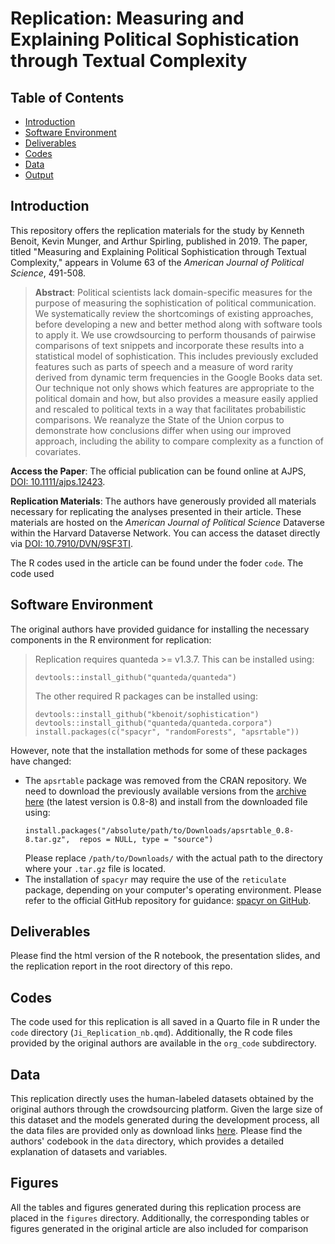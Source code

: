 # Replication: Measuring and Explaining Political Sophistication through Textual Complexity

## Table of Contents
- [Introduction](#Introduction)
- [Software Environment](#Software-Environment)
- [Deliverables](#Deliverables)
- [Codes](#codes)
- [Data](#data)
- [Output](#output)

## Introduction

This repository offers the replication materials for the study by Kenneth Benoit, Kevin Munger, and Arthur Spirling, published in 2019. The paper, titled "Measuring and Explaining Political Sophistication through Textual Complexity," appears in Volume 63 of the *American Journal of Political Science*, 491-508.

>**Abstract**: Political scientists lack domain-specific measures for the purpose of measuring the sophistication of political communication. We systematically review the shortcomings of existing approaches, before developing a new and better method along with software tools to apply it. We use crowdsourcing to perform thousands of pairwise comparisons of text snippets and incorporate these results into a statistical model of sophistication. This includes previously excluded features such as parts of speech and a measure of word rarity derived from dynamic term frequencies in the Google Books data set. Our technique not only shows which features are appropriate to the political domain and how, but also provides a measure easily applied and rescaled to political texts in a way that facilitates probabilistic comparisons. We reanalyze the State of the Union corpus to demonstrate how conclusions differ when using our improved approach, including the ability to compare complexity as a function of covariates.

**Access the Paper**: The official publication can be found online at AJPS, [DOI: 10.1111/ajps.12423](https://doi.org/10.1111/ajps.12423).

**Replication Materials**: The authors have generously provided all materials necessary for replicating the analyses presented in their article. These materials are hosted on the *American Journal of Political Science* Dataverse within the Harvard Dataverse Network. You can access the dataset directly via [DOI: 10.7910/DVN/9SF3TI](https://doi.org/10.7910/DVN/9SF3TI).

The R codes used in the article can be found under the foder `code`.  The code used 

## Software Environment
The original authors have provided guidance for installing the necessary components in the R environment for replication:

>Replication requires quanteda >= v1.3.7. This can be installed using:
>```{r}
> devtools::install_github("quanteda/quanteda")
>```
>The other required R packages can be installed using: 
>```{r}
>devtools::install_github("kbenoit/sophistication")
>devtools::install_github("quanteda/quanteda.corpora")
>install.packages(c("spacyr", "randomForests", "apsrtable"))
>```

However, note that the installation methods for some of these packages have changed:

-   The `apsrtable` package was removed from the CRAN repository. We need to download the previously available versions from the [archive here](https://cran.r-project.org/src/contrib/Archive/apsrtable/) (the latest version is 0.8-8) and install from the downloaded file using:
	```{r}
	install.packages("/absolute/path/to/Downloads/apsrtable_0.8-8.tar.gz", 	repos = NULL, type = "source")
	```
	Please replace `/path/to/Downloads/` with the actual path to the directory where your `.tar.gz` file is located.
-   The installation of `spacyr` may require the use of the `reticulate` package, depending on your computer's operating environment. Please refer to the official GitHub repository for guidance: [spacyr on GitHub](https://github.com/quanteda/spacyr).



## Deliverables

Please find the html version of the R notebook, the presentation slides, and the replication report in the root directory of this repo.



## Codes
The code used for this replication is all saved in a Quarto file in R under the `code` directory (`Ji_Replication_nb.qmd`). Additionally, the R code files provided by the original authors are available in the `org_code` subdirectory.

## Data

This replication directly uses the human-labeled datasets obtained by the original authors through the crowdsourcing platform. Given the large size of this dataset and the models generated during the development process, all the data files are provided only as download links [here](https://1drv.ms/u/s!AjoR-7ptawqCnKNDuu92tVyjwnlMAA?e=5lPz95). Please find the authors' codebook in the `data` directory, which provides a detailed explanation of datasets and variables.

## Figures

All the tables and figures generated during this replication process are placed in the `figures` directory. Additionally, the corresponding tables or figures generated in the original article are also included for comparison
